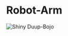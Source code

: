 # Robot-Arm
![Shiny Duup-Bojo](https://user-images.githubusercontent.com/98854432/206559472-408b52eb-662e-46b7-9128-2cd65acdaf0a.png)
